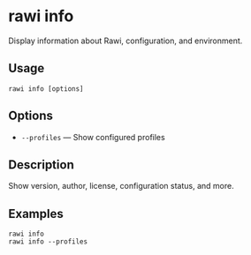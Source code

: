# rawi info

Display information about Rawi, configuration, and environment.

## Usage

```
rawi info [options]
```

## Options

- `--profiles` — Show configured profiles

## Description

Show version, author, license, configuration status, and more.

## Examples

```
rawi info
rawi info --profiles
```
